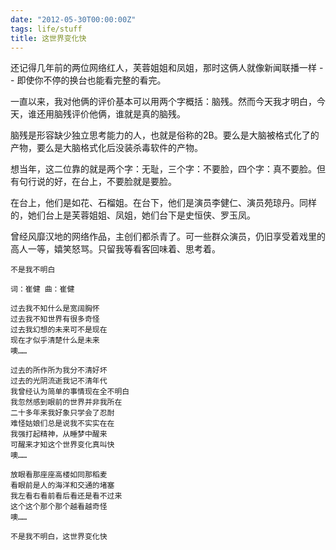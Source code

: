 ```yaml
---
date: "2012-05-30T00:00:00Z"
tags: life/stuff
title: 这世界变化快
---
```


还记得几年前的两位网络红人，芙蓉姐姐和凤姐，那时这俩人就像新闻联播一样 -- 即使你不停的换台也能看完整的看完。

一直以来，我对他俩的评价基本可以用两个字概括：脑残。然而今天我才明白，今天，谁还用脑残评价他俩，谁就是真的脑残。

脑残是形容缺少独立思考能力的人，也就是俗称的2B。要么是大脑被格式化了的产物，要么是大脑格式化后没装杀毒软件的产物。

想当年，这二位靠的就是两个字：无耻，三个字：不要脸，四个字：真不要脸。但有句行说的好，在台上，不要脸就是要脸。

在台上，他们是如花、石榴姐。在台下，他们是演员李健仁、演员苑琼丹。同样的，她们台上是芙蓉姐姐、凤姐，她们台下是史恒侠、罗玉凤。

曾经风靡汉地的网络作品，主创们都杀青了。可一些群众演员，仍旧享受着戏里的高人一等，嬉笑怒骂。只留我等看客回味着、思考着。

    不是我不明白
    
    词：崔健 曲：崔健
    
    过去我不知什么是宽阔胸怀
    过去我不知世界有很多奇怪
    过去我幻想的未来可不是现在
    现在才似乎清楚什么是未来
    噢……
    
    过去的所作所为我分不清好坏
    过去的光阴流逝我记不清年代
    我曾经认为简单的事情现在全不明白
    我忽然感到眼前的世界并非我所在
    二十多年来我好象只学会了忍耐
    难怪姑娘们总是说我不实实在在
    我强打起精神，从睡梦中醒来
    可醒来才知这个世界变化真叫快
    噢……
    
    放眼看那座座高楼如同那稻麦
    看眼前是人的海洋和交通的堵塞
    我左看右看前看后看还是看不过来
    这个这个那个那个越看越奇怪
    噢……
    
    不是我不明白，这世界变化快

[1]: http://zh.wikipedia.org/wiki/芙蓉姐姐
[2]: http://zh.wikipedia.org/wiki/凤姐_(网络红人)
[3]: http://youtu.be/cCMAEWyrweg
[4]: http://youtu.be/NAgCmUG5G9g
